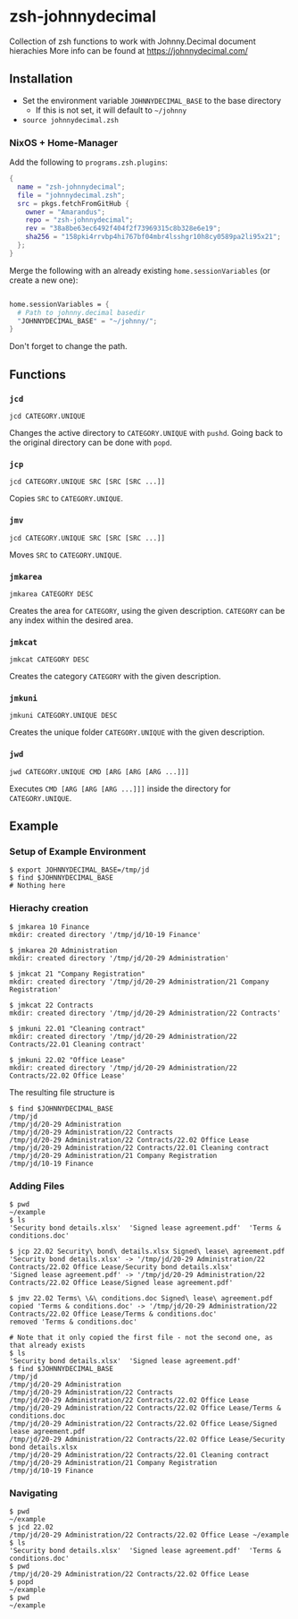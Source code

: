 # zsh-johnnydecimal

Collection of zsh functions to work with Johnny.Decimal document hierachies
More info can be found at https://johnnydecimal.com/


## Installation

  * Set the environment variable `JOHNNYDECIMAL_BASE` to the base directory
	* If this is not set, it will default to `~/johnny`
  * `source johnnydecimal.zsh`

### NixOS + Home-Manager

Add the following to `programs.zsh.plugins`:

``` nix
{
  name = "zsh-johnnydecimal";
  file = "johnnydecimal.zsh";
  src = pkgs.fetchFromGitHub {
    owner = "Amarandus";
    repo = "zsh-johnnydecimal";
	rev = "38a8be63ec6492f404f2f73969315c8b328e6e19";
	sha256 = "158pki4rrvbp4hi767bf04mbr4lsshgr10h8cy0589pa2li95x21";
  };
}
```

Merge the following with an already existing `home.sessionVariables`
(or create a new one):

``` nix

home.sessionVariables = {
  # Path to johnny.decimal basedir
  "JOHNNYDECIMAL_BASE" = "~/johnny/";
}
```

Don't forget to change the path.

## Functions

### `jcd`

```
jcd CATEGORY.UNIQUE
```

Changes the active directory to `CATEGORY.UNIQUE` with `pushd`.
Going back to the original directory can be done with `popd`.

### `jcp`

```
jcd CATEGORY.UNIQUE SRC [SRC [SRC ...]]
```

Copies `SRC` to `CATEGORY.UNIQUE`.

### `jmv`

```
jcd CATEGORY.UNIQUE SRC [SRC [SRC ...]]
```

Moves `SRC` to `CATEGORY.UNIQUE`.

### `jmkarea`

```
jmkarea CATEGORY DESC
```

Creates the area for `CATEGORY`, using the given description.
`CATEGORY` can be any index within the desired area.

### `jmkcat`

```
jmkcat CATEGORY DESC
```

Creates the category `CATEGORY` with the given description.

### `jmkuni`

``` shell
jmkuni CATEGORY.UNIQUE DESC
```

Creates the unique folder `CATEGORY.UNIQUE` with the given description.

### `jwd`

``` shell
jwd CATEGORY.UNIQUE CMD [ARG [ARG [ARG ...]]]
```

Executes `CMD [ARG [ARG [ARG ...]]]` inside the directory for `CATEGORY.UNIQUE`.

## Example

### Setup of Example Environment
``` shell
$ export JOHNNYDECIMAL_BASE=/tmp/jd
$ find $JOHNNYDECIMAL_BASE
# Nothing here
```

### Hierachy creation

``` shell
$ jmkarea 10 Finance
mkdir: created directory '/tmp/jd/10-19 Finance'

$ jmkarea 20 Administration
mkdir: created directory '/tmp/jd/20-29 Administration'

$ jmkcat 21 "Company Registration"
mkdir: created directory '/tmp/jd/20-29 Administration/21 Company Registration'

$ jmkcat 22 Contracts
mkdir: created directory '/tmp/jd/20-29 Administration/22 Contracts'

$ jmkuni 22.01 "Cleaning contract"
mkdir: created directory '/tmp/jd/20-29 Administration/22 Contracts/22.01 Cleaning contract'

$ jmkuni 22.02 "Office Lease"
mkdir: created directory '/tmp/jd/20-29 Administration/22 Contracts/22.02 Office Lease'

```

The resulting file structure is

``` shell
$ find $JOHNNYDECIMAL_BASE
/tmp/jd
/tmp/jd/20-29 Administration
/tmp/jd/20-29 Administration/22 Contracts
/tmp/jd/20-29 Administration/22 Contracts/22.02 Office Lease
/tmp/jd/20-29 Administration/22 Contracts/22.01 Cleaning contract
/tmp/jd/20-29 Administration/21 Company Registration
/tmp/jd/10-19 Finance
```

### Adding Files

``` shell
$ pwd
~/example
$ ls
'Security bond details.xlsx'  'Signed lease agreement.pdf'  'Terms & conditions.doc'

$ jcp 22.02 Security\ bond\ details.xlsx Signed\ lease\ agreement.pdf
'Security bond details.xlsx' -> '/tmp/jd/20-29 Administration/22 Contracts/22.02 Office Lease/Security bond details.xlsx'
'Signed lease agreement.pdf' -> '/tmp/jd/20-29 Administration/22 Contracts/22.02 Office Lease/Signed lease agreement.pdf'

$ jmv 22.02 Terms\ \&\ conditions.doc Signed\ lease\ agreement.pdf
copied 'Terms & conditions.doc' -> '/tmp/jd/20-29 Administration/22 Contracts/22.02 Office Lease/Terms & conditions.doc'
removed 'Terms & conditions.doc'

# Note that it only copied the first file - not the second one, as that already exists
$ ls
'Security bond details.xlsx'  'Signed lease agreement.pdf'
$ find $JOHNNYDECIMAL_BASE
/tmp/jd
/tmp/jd/20-29 Administration
/tmp/jd/20-29 Administration/22 Contracts
/tmp/jd/20-29 Administration/22 Contracts/22.02 Office Lease
/tmp/jd/20-29 Administration/22 Contracts/22.02 Office Lease/Terms & conditions.doc
/tmp/jd/20-29 Administration/22 Contracts/22.02 Office Lease/Signed lease agreement.pdf
/tmp/jd/20-29 Administration/22 Contracts/22.02 Office Lease/Security bond details.xlsx
/tmp/jd/20-29 Administration/22 Contracts/22.01 Cleaning contract
/tmp/jd/20-29 Administration/21 Company Registration
/tmp/jd/10-19 Finance
```

### Navigating

``` shell
$ pwd
~/example
$ jcd 22.02
/tmp/jd/20-29 Administration/22 Contracts/22.02 Office Lease ~/example
$ ls
'Security bond details.xlsx'  'Signed lease agreement.pdf'  'Terms & conditions.doc'
$ pwd
/tmp/jd/20-29 Administration/22 Contracts/22.02 Office Lease
$ popd
~/example
$ pwd
~/example
```

